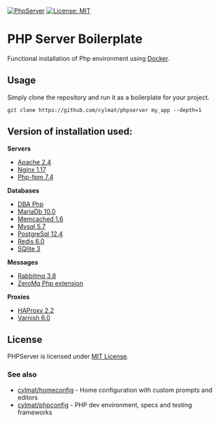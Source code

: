 [![PhpServer](https://github.com/cylmat/phpserver/actions/workflows/check.yml/badge.svg)](https://github.com/cylmat/phpserver/actions/workflows/check.yml)
[![License: MIT](https://img.shields.io/badge/License-MIT-yellow.svg)](https://opensource.org/licenses/MIT)

PHP Server Boilerplate
===
Functional installation of Php environment using [Docker](https://www.docker.com).  


Usage
-----
Simply clone the repository and run it as a boilerplate for your project.
```
git clone https://github.com/cylmat/phpserver my_app --depth=1
```

Version of installation used:
---
**Servers**  
* [Apache 2.4](https://httpd.apache.org)
* [Nginx 1.17](https://www.nginx.com)
* [Php-fpm 7.4](https://www.php.net/manual/fr/install.fpm.php)

**Databases**  
* [DBA Php](https://www.oracle.com/database/berkeley-db/db.html)
* [MariaDb 10.0](https://mariadb.org)
* [Memcached 1.6](https://memcached.org)
* [Mysql 5.7](https://www.mysql.com)
* [PostgreSql 12.4](https://www.postgresql.org)
* [Redis 6.0](https://redis.io)
* [SQlite 3](https://www.sqlite.org)

**Messages**  
* [Rabbitmq 3.8](https://www.rabbitmq.com)
* [ZeroMq Php extension](https://zeromq.org)

**Proxies**  
* [HAProxy 2.2](http://www.haproxy.org)
* [Varnish 6.0](https://varnish-cache.org)

License
---
PHPServer is licensed under [MIT License](https://github.com/cylmat/phpserver/blob/main/LICENSE).

### See also
* [cylmat/homeconfig](https://github.com/cylmat/homeconfig) - Home configuration with custom prompts and editors
* [cylmat/phpconfig](https://github.com/cylmat/phpconfig/) - PHP dev environment, specs and testing frameworks